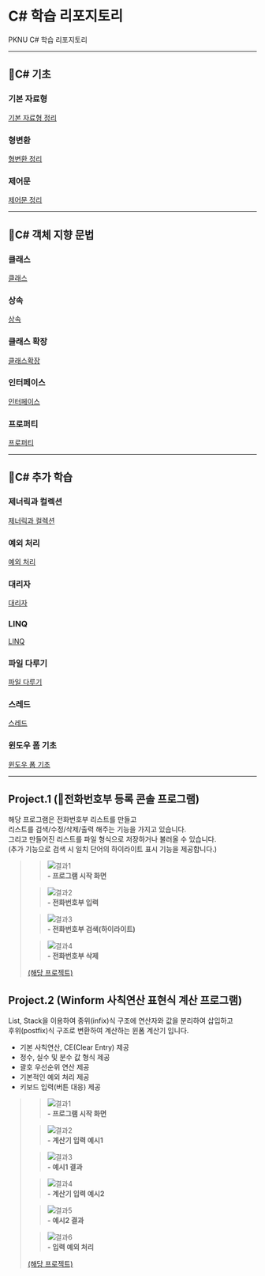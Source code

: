 # C# 학습 리포지토리

PKNU C# 학습 리포지토리

------------------------
## 📕C# 기초

### 기본 자료형
[기본 자료형 정리](chap03)
### 형변환
[형변환 정리](chap03)
### 제어문
[제어문 정리](chap05)

------------------------
## 📙C# 객체 지향 문법

### 클래스
[클래스](chap07)
### 상속
[상속](chap07)
### 클래스 확장
[클래스확장](chap07)
### 인터페이스
[인터페이스](chap08)
### 프로퍼티
[프로퍼티](chap09)

------------------------
## 📗C# 추가 학습

### 제너릭과 컬렉션
[제너릭과 컬렉션](chap10)
### 예외 처리
[예외 처리](chap12)
### 대리자
[대리자](chap13)
### LINQ
[LINQ](chap15)
### 파일 다루기
[파일 다루기](chap18)
### 스레드
[스레드](chap19)
### 윈도우 폼 기초
[윈도우 폼 기초](chap20)

------------------------
## Project.1 (📑전화번호부 등록 콘솔 프로그램)
해당 프로그램은 전화번호부 리스트를 만들고<br/>
리스트를 검색/수정/삭제/출력 해주는 기능을 가지고 있습니다.<br/>
그리고 만들어진 리스트를 파일 형식으로 저장하거나 불러올 수 있습니다.<br/>
(추가 기능으로 검색 시 일치 단어의 하이라이트 표시 기능을 제공합니다.)

>>![결과1](images/1_1.JPG "프로그램 시작 화면")  
>>__- 프로그램 시작 화면__
>     
>           
>     
>>![결과2](images/1_2.JPG "전화번호부 입력")  
>>__- 전화번호부 입력__
>   
>   
>     
>>![결과3](images/1_3.JPG "전화번호부 검색")  
>>__- 전화번호부 검색(하이라이트)__
>   
>         
>   
>>![결과4](images/1_4.JPG "전화번호부 삭제")  
>>__- 전화번호부 삭제__
>   
>         
>   
>[(해당 프로젝트)](MINI_PROJECT)

## Project.2 (Winform 사칙연산 표현식 계산 프로그램)
List, Stack을 이용하여 중위(infix)식 구조에 연산자와 값을 분리하여 삽입하고</br>
후위(postfix)식 구조로 변환하여 계산하는 윈폼 계산기 입니다. </br>
- 기본 사칙연산, CE(Clear Entry) 제공 
- 정수, 실수 및 분수 값 형식 제공
- 괄호 우선순위 연산 제공
- 기본적인 예외 처리 제공
- 키보드 입력(버튼 대응) 제공

>>![결과1](images/2_1.jpg "프로그램 시작 화면")  
>>__- 프로그램 시작 화면__
>     
>           
>     
>>![결과2](images/2_2.jpg "입력 예시1")  
>>__- 계산기 입력 예시1__
>   
>   
>     
>>![결과3](images/2_3.jpg "예시1 결과")  
>>__- 예시1 결과__
>   
>         
>   
>>![결과4](images/2_4.jpg "입력 예시2")  
>>__- 계산기 입력 예시2__
>   
>         
>   
>>![결과5](images/2_5.jpg "예시2 결과")  
>>__- 예시2 결과__
>   
>         
>   
>>![결과6](images/2_5.jpg "입력 예외 처리")  
>>__- 입력 예외 처리__
>   
>         
>   
>[(해당 프로젝트)](MINI_PROJECT)

